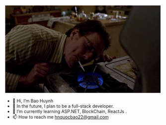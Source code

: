 ![](https://github.com/biaoHuynh/gif-meme/blob/master/d0bd8ac234d046e6505630c505a5f362.gif)
- 👋 Hi, I’m Bao Huynh
- 👀 In the future, I plan to be a full-stack developer.
- 🌱 I’m currently learning ASP.NET, BlockChain, ReactJs .
- 📫 How to reach me hnquocbao22@gmail.com
